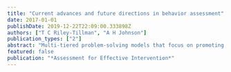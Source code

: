 ```yaml
---
title: "Current advances and future directions in behavior assessment"
date: 2017-01-01
publishDate: 2019-12-22T22:09:00.333898Z
authors: ["T C Riley-Tillman", "A H Johnson"]
publication_types: ["2"]
abstract: "Multi-tiered problem-solving models that focus on promoting positive outcomes for student behavior continue to be emphasized within educational research. Although substantial work has been conducted to support systems-level implementation and intervention for behavior …"
featured: false
publication: "*Assessment for Effective Intervention*"
---
```


